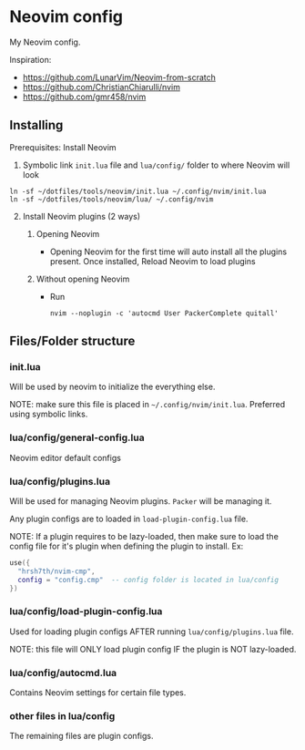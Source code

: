 # Neovim config

My Neovim config.

Inspiration:

- <https://github.com/LunarVim/Neovim-from-scratch>
- <https://github.com/ChristianChiarulli/nvim>
- <https://github.com/gmr458/nvim>

## Installing

Prerequisites: Install Neovim

1. Symbolic link `init.lua` file and `lua/config/` folder to where Neovim will look

```shell
ln -sf ~/dotfiles/tools/neovim/init.lua ~/.config/nvim/init.lua
ln -sf ~/dotfiles/tools/neovim/lua/ ~/.config/nvim
```

2. Install Neovim plugins (2 ways)

   1. Opening Neovim
      - Opening Neovim for the first time will auto install all the plugins present. Once installed, Reload Neovim to load plugins
   2. Without opening Neovim

      - Run

        ```shell
        nvim --noplugin -c 'autocmd User PackerComplete quitall'
        ```

## Files/Folder structure

### init.lua

Will be used by neovim to initialize the everything else.

NOTE: make sure this file is placed in `~/.config/nvim/init.lua`. Preferred using symbolic links.

### lua/config/general-config.lua

Neovim editor default configs

### lua/config/plugins.lua

Will be used for managing Neovim plugins. `Packer` will be managing it.

Any plugin configs are to loaded in `load-plugin-config.lua` file.

NOTE: If a plugin requires to be lazy-loaded, then make sure to load the config file for it's plugin when defining the plugin to install.
Ex:

```lua
use({
  "hrsh7th/nvim-cmp",
  config = "config.cmp"  -- config folder is located in lua/config
})
```

### lua/config/load-plugin-config.lua

Used for loading plugin configs AFTER running `lua/config/plugins.lua` file.

NOTE: this file will ONLY load plugin config IF the plugin is NOT lazy-loaded.

### lua/config/autocmd.lua

Contains Neovim settings for certain file types.

### other files in lua/config

The remaining files are plugin configs.

